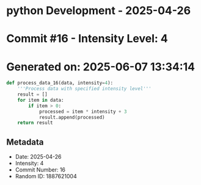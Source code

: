 ﻿# python Development - 2025-04-26
# Commit #16 - Intensity Level: 4
# Generated on: 2025-06-07 13:34:14
```python
def process_data_16(data, intensity=4):
    '''Process data with specified intensity level'''
    result = []
    for item in data:
        if item > 0:
            processed = item * intensity + 3
            result.append(processed)
    return result
```
## Metadata
- Date: 2025-04-26
- Intensity: 4
- Commit Number: 16
- Random ID: 1887621004
